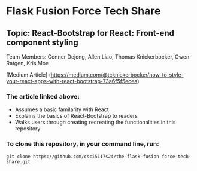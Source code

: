 # Flask Fusion Force Tech Share

## Topic: React-Bootstrap for React: Front-end component styling

Team Members: Conner Dejong, Allen Liao, Thomas Knickerbocker, Owen Ratgen, Kris Moe

[Medium Article] (https://medium.com/@tcknickerbocker/how-to-style-your-react-apps-with-react-bootstrap-73a6f5f5ecea)

### The article linked above:

- Assumes a basic familarity with React
- Explains the basics of React-Bootstrap to readers
- Walks users through creating recreating the functionalities in this repository

### To clone this repository, in your command line, run:

`git clone https://github.com/csci5117s24/the-flask-fusion-force-tech-share.git`
